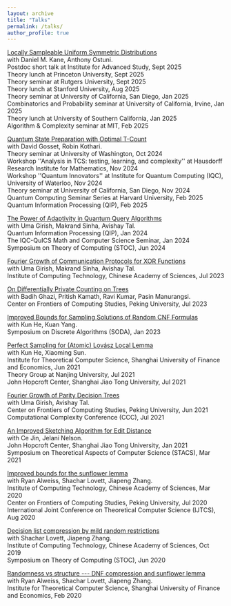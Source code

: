 ```yaml
---
layout: archive
title: "Talks"
permalink: /talks/
author_profile: true
---
```


[Locally Sampleable Uniform Symmetric Distributions](../slides/locallysample.pdf)<br>
with Daniel M. Kane, Anthony Ostuni.<br>
Postdoc short talk at Institute for Advanced Study, Sept 2025<br>
Theory lunch at Princeton University, Sept 2025<br>
Theory seminar at Rutgers University, Sept 2025<br>
Theory lunch at Stanford University, Aug 2025<br>
Theory seminar at University of California, San Diego, Jan 2025<br>
Combinatorics and Probability seminar at University of California, Irvine, Jan 2025<br>
Theory lunch at University of Southern California, Jan 2025<br>
Algorithm & Complexity seminar at MIT, Feb 2025

[Quantum State Preparation with Optimal T-Count](../slides/stateprep-full.pptx)<br>
with David Gosset, Robin Kothari.<br>
Theory seminar at University of Washington, Oct 2024<br>
Workshop ''Analysis in TCS: testing, learning, and complexity'' at Hausdorff Research Institute for Mathematics, Nov 2024<br>
Workshop ''Quantum Innovators'' at Institute for Quantum Computing (IQC), University of Waterloo, Nov 2024<br>
Theory seminar at University of California, San Diego, Nov 2024<br>
Quantum Computing Seminar Series at Harvard University, Feb 2025<br>
Quantum Information Processing (QIP), Feb 2025


[The Power of Adaptivity in Quantum Query Algorithms](../slides/Adaptivity.pptx)<br>
with Uma Girish, Makrand Sinha, Avishay Tal.<br>
Quantum Information Processing (QIP), Jan 2024<br>
The IQC-QuICS Math and Computer Science Seminar, Jan 2024<br>
Symposium on Theory of Computing (STOC), Jun 2024

[Fourier Growth of Communication Protocols for XOR Functions](../slides/XOR-fiber.pptx)<br>
with Uma Girish, Makrand Sinha, Avishay Tal.<br>
Institute of Computing Technology, Chinese Academy of Sciences, Jul 2023

[On Differentially Private Counting on Trees](../slides/DP-tree.pptx)<br>
with Badih Ghazi, Pritish Kamath, Ravi Kumar, Pasin Manurangsi.<br>
Center on Frontiers of Computing Studies, Peking University, Jul 2023

[Improved Bounds for Sampling Solutions of Random CNF Formulas](../slides/RandomSAT.pptx)<br>
with Kun He, Kuan Yang.<br>
Symposium on Discrete Algorithms (SODA), Jan 2023

[Perfect Sampling for (Atomic) Lovász Local Lemma](../slides/PerfectSampling.pptx)<br>
with Kun He, Xiaoming Sun.<br>
Institute for Theoretical Computer Science, Shanghai University of Finance and Economics, Jun 2021<br>
Theory Group at Nanjing University, Jul 2021<br>
John Hopcroft Center, Shanghai Jiao Tong University, Jul 2021

[Fourier Growth of Parity Decision Trees](../slides/ParityDecisionTree.pptx)<br>
with Uma Girish, Avishay Tal.<br>
Center on Frontiers of Computing Studies, Peking University, Jun 2021<br>
Computational Complexity Conference (CCC), Jul 2021

[An Improved Sketching Algorithm for Edit Distance](../slides/sketching-editdist.pptx)<br>
with Ce Jin, Jelani Nelson.<br>
John Hopcroft Center, Shanghai Jiao Tong University, Jan 2021<br>
Symposium on Theoretical Aspects of Computer Science (STACS), Mar 2021

[Improved bounds for the sunflower lemma](../slides/Sunflower.pdf)<br>
with Ryan Alweiss, Shachar Lovett, Jiapeng Zhang.<br>
Institute of Computing Technology, Chinese Academy of Sciences, Mar 2020<br>
Center on Frontiers of Computing Studies, Peking University, Jul 2020<br>
International Joint Conference on Theoretical Computer Science (IJTCS), Aug 2020

[Decision list compression by mild random restrictions](../slides/DLcompression.pdf)<br>
with Shachar Lovett, Jiapeng Zhang.<br>
Institute of Computing Technology, Chinese Academy of Sciences, Oct 2019<br>
Symposium on Theory of Computing (STOC), Jun 2020

[Randomness vs structure --- DNF compression and sunflower lemma](../slides/DNF+sunflower.pdf)<br>
with Ryan Alweiss, Shachar Lovett, Jiapeng Zhang.<br>
Institute for Theoretical Computer Science, Shanghai University of Finance and Economics, Feb 2020
